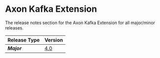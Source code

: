 # Axon Kafka Extension

The release notes section for the Axon Kafka Extension for all major/minor releases.

| Release Type | Version |
| :--- | :--- |
| _**Major**_ | [4.0](rn-kafka-major-releases.md#release-4-0) |
